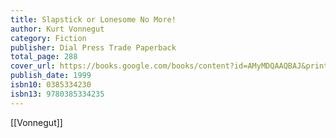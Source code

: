 ```yaml
---
title: Slapstick or Lonesome No More!
author: Kurt Vonnegut
category: Fiction
publisher: Dial Press Trade Paperback
total_page: 288
cover_url: https://books.google.com/books/content?id=AMyMDQAAQBAJ&printsec=frontcover&img=1&zoom=1&edge=curl&source=gbs_api
publish_date: 1999
isbn10: 0385334230
isbn13: 9780385334235
---
```


[[Vonnegut]]
